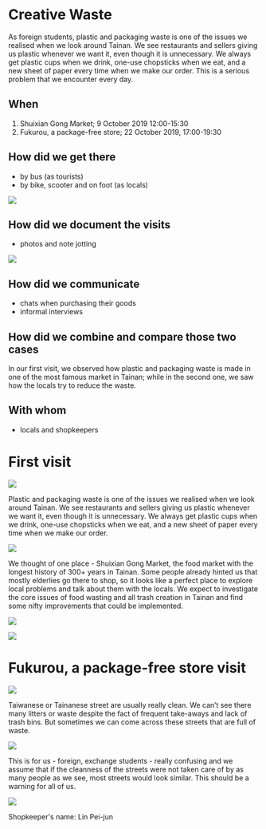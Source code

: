 # Creative Waste

As foreign students, plastic and packaging waste is one of the issues we realised when we look around Tainan. We see restaurants and sellers giving us plastic whenever we want it, even though it is unnecessary. We always get plastic cups when we drink, one-use chopsticks when we eat, and a new sheet of paper every time when we make our order. This is a serious problem that we encounter every day.

## When

1. Shuixian Gong Market; 9 October 2019 12:00-15:30
2. Fukurou, a package-free store; 22 October 2019, 17:00-19:30

## How did we get there

- by bus (as tourists)
- by bike, scooter and on foot (as locals)


![](files/4.png)

## How did we document the visits

- photos and note jotting

![](files/3.png)


## How did we communicate

- chats when purchasing their goods
- informal interviews

## How did we combine and compare those two cases

In our first visit, we observed how plastic and packaging waste is made in one of the most famous market in Tainan; while in the second one, we saw how the locals try to reduce the waste.


## With whom 

- locals and shopkeepers

# First visit

![](files/1.png)

Plastic and packaging waste is one of the issues we realised when we look around Tainan. We see restaurants and sellers giving us plastic whenever we want it, even though it is unnecessary. We always get plastic cups when we drink, one-use chopsticks when we eat, and a new sheet of paper every time when we make our order.

![](files/2.jpg)


We thought of one place - Shuixian Gong Market, the food market with the longest history of 300+ years in Tainan. Some people already hinted us that mostly elderlies go there to shop, so it looks like a perfect place to explore local problems and talk about them with the locals. We expect to investigate the core issues of food wasting and all trash creation in Tainan and find some nifty improvements that could be implemented.

![](files/3.jpg)



![](files/6.jpg)


# Fukurou, a package-free store visit

![](files/2.png)


Taiwanese or Tainanese street are usually really clean. We can’t see there many litters or waste despite the fact of frequent take-aways and lack of trash bins. But sometimes we can come across these streets that are full of waste. 

![](files/8.jpg)


This is for us - foreign, exchange students - really confusing and we assume that if the cleanness of the streets were not taken care of by as many people as we see, most streets would look similar. This should be a warning for all of us.

![](files/9.jpg)


Shopkeeper's name: Lin Pei-jun





